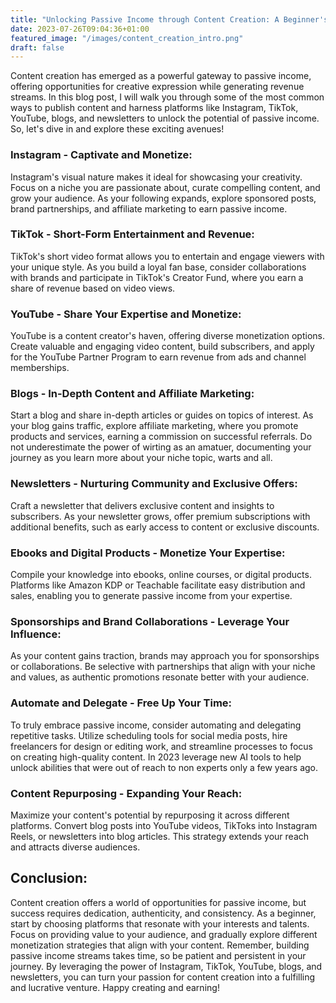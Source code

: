 ```yaml
---
title: "Unlocking Passive Income through Content Creation: A Beginner's Guide"
date: 2023-07-26T09:04:36+01:00
featured_image: "/images/content_creation_intro.png"
draft: false
---
```


Content creation has emerged as a powerful gateway to passive income, offering opportunities for creative expression while generating revenue streams. In this blog post, I will walk you through some of the most common ways to publish content and harness platforms like Instagram, TikTok, YouTube, blogs, and newsletters to unlock the potential of passive income. So, let's dive in and explore these exciting avenues!

### Instagram - Captivate and Monetize:

Instagram's visual nature makes it ideal for showcasing your creativity. Focus on a niche you are passionate about, curate compelling content, and grow your audience. As your following expands, explore sponsored posts, brand partnerships, and affiliate marketing to earn passive income.

### TikTok - Short-Form Entertainment and Revenue:

TikTok's short video format allows you to entertain and engage viewers with your unique style. As you build a loyal fan base, consider collaborations with brands and participate in TikTok's Creator Fund, where you earn a share of revenue based on video views.

### YouTube - Share Your Expertise and Monetize:

YouTube is a content creator's haven, offering diverse monetization options. Create valuable and engaging video content, build subscribers, and apply for the YouTube Partner Program to earn revenue from ads and channel memberships.

### Blogs - In-Depth Content and Affiliate Marketing:

Start a blog and share in-depth articles or guides on topics of interest. As your blog gains traffic, explore affiliate marketing, where you promote products and services, earning a commission on successful referrals. Do not underestimate the power of wirting as an amatuer, documenting your journey as you learn more about your niche topic, warts and all.

### Newsletters - Nurturing Community and Exclusive Offers:

Craft a newsletter that delivers exclusive content and insights to subscribers. As your newsletter grows, offer premium subscriptions with additional benefits, such as early access to content or exclusive discounts.

### Ebooks and Digital Products - Monetize Your Expertise:

Compile your knowledge into ebooks, online courses, or digital products. Platforms like Amazon KDP or Teachable facilitate easy distribution and sales, enabling you to generate passive income from your expertise.

### Sponsorships and Brand Collaborations - Leverage Your Influence:

As your content gains traction, brands may approach you for sponsorships or collaborations. Be selective with partnerships that align with your niche and values, as authentic promotions resonate better with your audience.

### Automate and Delegate - Free Up Your Time:

To truly embrace passive income, consider automating and delegating repetitive tasks. Utilize scheduling tools for social media posts, hire freelancers for design or editing work, and streamline processes to focus on creating high-quality content. In 2023 leverage new AI tools to help unlock abilities that were out of reach to non experts only a few years ago.

### Content Repurposing - Expanding Your Reach:

Maximize your content's potential by repurposing it across different platforms. Convert blog posts into YouTube videos, TikToks into Instagram Reels, or newsletters into blog articles. This strategy extends your reach and attracts diverse audiences.

## Conclusion:

Content creation offers a world of opportunities for passive income, but success requires dedication, authenticity, and consistency. As a beginner, start by choosing platforms that resonate with your interests and talents. Focus on providing value to your audience, and gradually explore different monetization strategies that align with your content. Remember, building passive income streams takes time, so be patient and persistent in your journey. By leveraging the power of Instagram, TikTok, YouTube, blogs, and newsletters, you can turn your passion for content creation into a fulfilling and lucrative venture. Happy creating and earning!
